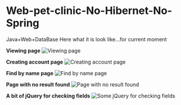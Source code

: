 # Web-pet-clinic-No-Hibernet-No-Spring
Java+Web+DataBase
Here what it is look like...for current moment

**Viewing page**
![Viewing page](https://cloud.githubusercontent.com/assets/23385984/26190459/48e377b2-3bb2-11e7-98f3-e84afddce3ac.png)

**Creating account page**
![Creating account page](https://cloud.githubusercontent.com/assets/23385984/26190463/4bfa8864-3bb2-11e7-91d4-3255d63d0cc9.png)

**Find by name page**
![Find by name page](https://cloud.githubusercontent.com/assets/23385984/26190464/4e2ecad2-3bb2-11e7-8536-64a393f693c1.png)

**Page with no result found**
![Page with no result found](https://cloud.githubusercontent.com/assets/23385984/26190466/4fabb5dc-3bb2-11e7-980a-2d8cb9b5a14d.png)

**A bit of jQuery for checking fields**
![Some jQuery for checking fields](https://cloud.githubusercontent.com/assets/23385984/26190540/ad175cb2-3bb2-11e7-9150-c4e6a05c1147.png)

